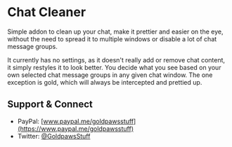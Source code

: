 # Chat Cleaner
Simple addon to clean up your chat, make it prettier and easier on the eye, without the need to spread it to multiple windows or disable a lot of chat message groups.  

It currently has no settings, as it doesn't really add or remove chat content, it simply restyles it to look better. You decide what you see based on your own selected chat message groups in any given chat window. The one exception is gold, which will always be intercepted and prettied up.  

## **Support & Connect**
* PayPal: [www.paypal.me/goldpawsstuff](https://www.paypal.me/goldpawsstuff)  
* Twitter: [@GoldpawsStuff](https://twitter.com/goldpawsstuff)  
